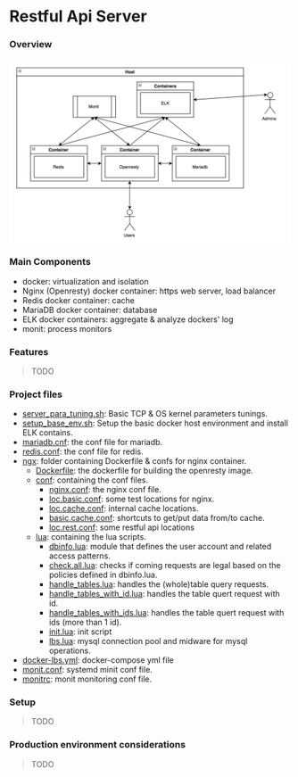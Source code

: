 # Restful Api Server

### Overview
![overview](./pics/overview.png)

### Main Components
- docker: virtualization and isolation
- Nginx (Openresty) docker container: https web server, load balancer
- Redis docker container: cache
- MariaDB docker container: database
- ELK docker containers: aggregate & analyze dockers' log
- monit: process monitors

### Features
> TODO

### Project files

- [server_para_tuning.sh](./server_para_tuning.sh): Basic TCP & OS kernel parameters tunings.
- [setup_base_env.sh](./setup_base_env.sh): Setup the basic docker host environment and install ELK contains.
- [mariadb.cnf](./mariadb.cnf): the conf file for mariadb.
- [redis.conf](./redis.conf): the conf file for redis.
- [ngx](./ngx): folder containing Dockerfile & confs for nginx container.
    + [Dockerfile](./ngx/Dockerfile): the dockerfile for building the openresty image.
    + [conf](./ngx/conf): containing the conf files.
        * [nginx.conf](./ngx/conf/nginx.conf): the nginx conf file.
        * [loc.basic.conf](./ngx/conf/loc.basic.conf): some test locations for nginx.
        * [loc.cache.conf](./ngx/conf/loc.cache.conf): internal cache locations.
        * [basic.cache.conf](./ngx/conf/basic.cache.conf): shortcuts to get/put data from/to cache.
        * [loc.rest.conf](./ngx/conf/loc.rest.conf): some restful api locations
    + [lua](./ngx/lua): containing the lua scripts.
        * [dbinfo.lua](./ngx/lua/dbinfo.lua): module that defines the user account and related access patterns.
        * [check.all.lua](./ngx/lua/check.all.lua): checks if coming requests are legal based on the policies defined in dbinfo.lua.
        * [handle_tables.lua](./ngx/lua/handle_tables.lua): handles the (whole)table query requests.
        * [handle_tables_with_id.lua](./ngx/lua/handle_tables_with_id.lua): handles the table quert request with id.
        * [handle_tables_with_ids.lua](./ngx/lua/handle_tables_with_ids.lua): handles the table quert request with ids (more than 1 id).
        * [init.lua](./ngx/lua/init.lua): init script
        * [lbs.lua](./ngx/lua/lbs.lua): mysql connection pool and midware for mysql operations.
- [docker-lbs.yml](./docker-lbs.yml): docker-compose yml file
- [monit.conf](./monit.conf): systemd minit conf file.
- [monitrc](./monitrc): monit monitoring conf file.

### Setup
> TODO

### Production environment considerations
> TODO
